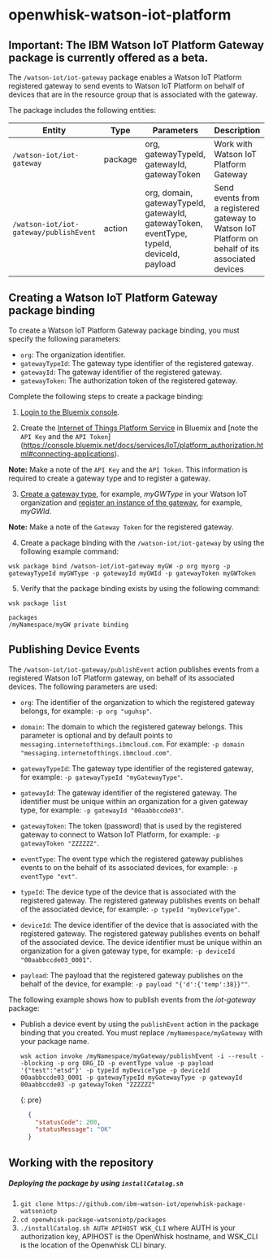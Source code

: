 # openwhisk-watson-iot-platform #

## Important: The IBM Watson IoT Platform Gateway package is currently offered as a beta. ##

The `/watson-iot/iot-gateway` package enables a Watson IoT Platform registered gateway to send events to Watson IoT Platform on behalf of devices that are in the resource group that is associated with the gateway.

The package includes the following entities:

| Entity | Type | Parameters | Description |
| --- | --- | --- | --- |
| `/watson-iot/iot-gateway` | package | org, gatewayTypeId, gatewayId, gatewayToken | Work with Watson IoT Platform Gateway |
| `/watson-iot/iot-gateway/publishEvent` | action | org, domain, gatewayTypeId, gatewayId, gatewayToken, eventType, typeId, deviceId, payload | Send events from a registered gateway to Watson IoT Platform on behalf of its associated devices  |

## Creating a Watson IoT Platform Gateway package binding ##

To create a Watson IoT Platform Gateway package binding, you must specify the following parameters:

-  `org`: The organization identifier.
-  `gatewayTypeId`: The gateway type identifier of the registered gateway.
-  `gatewayId`: The gateway identifier of the registered gateway.
-  `gatewayToken`: The authorization token of the registered gateway.

Complete the following steps to create a package binding:

1. [Login to the Bluemix console](https://console.ng.bluemix.net/).

2. Create the [Internet of Things Platform  Service](https://console.bluemix.net/docs/services/IoT/index.html) in Bluemix and [note the `API Key` and the `API Token`] (https://console.bluemix.net/docs/services/IoT/platform_authorization.html#connecting-applications).

  **Note:** Make a note of the `API Key` and the `API Token`. This information is required to create a gateway type and to register a gateway.

3. [Create a gateway type](https://console.bluemix.net/docs/services/IoT/gateways/dashboard.html), for example, *myGWType* in your Watson IoT organization and [register an instance of the gateway](https://console.bluemix.net/docs/services/IoT/gateways/dashboard.html), for example, *myGWId*.  

  **Note:** Make a note of the `Gateway Token` for the registered gateway.

4. Create a package binding with the `/watson-iot/iot-gateway` by using the following example command:

  ```
  wsk package bind /watson-iot/iot-gateway myGW -p org myorg -p gatewayTypeId myGWType -p gatewayId myGWId -p gatewayToken myGWToken
  ```

5. Verify that the package binding exists by using the following command:

  ```
  wsk package list
  ```
  ```
  packages
  /myNamespace/myGW private binding
  ```


## Publishing Device Events ##

The `/watson-iot/iot-gateway/publishEvent` action publishes events from a registered Watson IoT Platform gateway, on behalf of its associated devices. The following parameters are used:  

- `org`: The identifier of the organization to which the registered gateway belongs, for example: `-p org "uguhsp"`.  

- `domain`: The domain to which the registered gateway belongs. This parameter is optional and by default points to `messaging.internetofthings.ibmcloud.com`. For example: `-p domain "messaging.internetofthings.ibmcloud.com"`.  

- `gatewayTypeId`: The gateway type identifier of the registered gateway, for example: `-p gatewayTypeId "myGatewayType"`.  

- `gatewayId`: The gateway identifier of the registered gateway. The identifier must be unique within an organization for a given gateway type, for example: `-p gatewayId "00aabbccde03"`.  

- `gatewayToken`: The token (password) that is used by the registered gateway to connect to Watson IoT Platform, for example: `-p gatewayToken "ZZZZZZ"`.  

- `eventType`: The event type which the registered gateway publishes events to on the behalf of its associated devices, for example: `-p eventType "evt"`.  

- `typeId`: The device type of the device that is associated with the registered gateway. The registered gateway publishes events on behalf of the associated device, for example: `-p typeId "myDeviceType"`.  

- `deviceId`: The device identifier of the device that is associated with the registered gateway. The registered gateway publishes events on behalf of the associated device. The device identifier must be unique within an organization for a given gateway type, for example: `-p deviceId "00aabbccde03_0001"`.

- `payload`: The payload that the registered gateway publishes on the behalf of the device, for example: `-p payload "{'d':{'temp':38}}""`.  

The following example shows how to publish events from the *iot-gateway* package:

- Publish a device event by using the `publishEvent` action in the package binding that you created. You must replace `/myNamespace/myGateway` with your package name.

  ```
  wsk action invoke /myNamespace/myGateway/publishEvent -i --result --blocking -p org ORG_ID -p eventType value -p payload '{"test":"etsd"}' -p typeId myDeviceType -p deviceId 00aabbccde03_0001 -p gatewayTypeId myGatewayType -p gatewayId 00aabbccde03 -p gatewayToken "ZZZZZZ"
  ```
  {: pre}
  ```json
    {
      "statusCode": 200,
      "statusMessage": "OK"
    }
  ```


## Working with the repository ##

##### Deploying the package by using `installCatalog.sh`

1. `git clone https://github.com/ibm-watson-iot/openwhisk-package-watsoniotp`
2. `cd openwhisk-package-watsoniotp/packages`
3. `./installCatalog.sh AUTH APIHOST WSK_CLI`
   where AUTH is your authorization key, APIHOST is the OpenWhisk hostname, and WSK_CLI is the location of the Openwhisk CLI binary.
